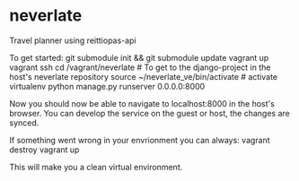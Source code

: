 neverlate
=========

Travel planner using reittiopas-api

To get started:
git submodule init && git submodule update
vagrant up
vagrant ssh
cd /vagrant/neverlate # To get to the django-project in the host's neverlate repository
source ~/neverlate_ve/bin/activate # activate virtualenv
python manage.py runserver 0.0.0.0:8000

Now you should now be able to navigate to localhost:8000 in the host's browser.
You can develop the service on the guest or host, the changes are synced.

If something went wrong in your envrionment you can always:
vagrant destroy
vagrant up

This will make you a clean virtual environment.
